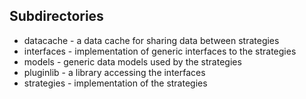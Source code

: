 Subdirectories
--------------
* datacache - a data cache for sharing data between strategies
* interfaces - implementation of generic interfaces to the strategies
* models - generic data models used by the strategies
* pluginlib - a library accessing the interfaces
* strategies - implementation of the strategies
